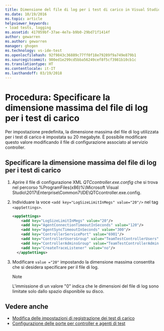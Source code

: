 ```yaml
---
title: Dimensione del file di log per i test di carico in Visual Studio | Microsoft Docs
ms.date: 10/19/2016
ms.topic: article
helpviewer_keywords:
- load tests, logging
ms.assetid: 417059bf-37ae-4e7a-b9b0-29bd71f1414f
author: gewarren
ms.author: gewarren
manager: ghogen
ms.technology: vs-ide-test
ms.openlocfilehash: 92f9843c36889c77ff0f18e79289f9a749e879b1
ms.sourcegitcommit: 900ed1e299cd5bba56249cef8f5cf3981b10cb1c
ms.translationtype: HT
ms.contentlocale: it-IT
ms.lasthandoff: 03/19/2018
---
```

# <a name="how-to-specify-the-maximum-size-for-the-log-file-for-load-tests"></a>Procedura: Specificare la dimensione massima del file di log per i test di carico

Per impostazione predefinita, la dimensione massima del file di log utilizzata per i test di carico è impostata su 20 megabyte. È possibile modificare questo valore modificando il file di configurazione associato al servizio controller.

## <a name="specify-the-maximum-log-file-size-for-load-test"></a>Specificare la dimensione massima del file di log per i test di carico

1.  Aprire il file di configurazione XML *QTCcontroller.exe.config* che si trova nel percorso %ProgramFiles(x86)%\Microsoft Visual Studio\2017\Enterprise\Common7\IDE\QTCcontroller.exe.config.

2.  Individuare la voce `<add key="LogSizeLimitInMegs" value="20"/>` nel tag `<appSettings>`.

    ```xml
    <appSettings>
        <add key="LogSizeLimitInMegs" value="20"/>
        <add key="AgentConnectionTimeoutInSeconds" value="120"/>
        <add key="AgentSyncTimeoutInSeconds" value="300"/>
        <add key="ControllerServicePort" value="6901"/>
        <add key="ControllerUsersGroup" value="TeamTestControllerUsers"/>
        <add key="ControllerAdminsGroup" value="TeamTestControllerAdmins"/>
        <add key="CreateTraceListener" value="no"/>
      </appSettings>
    ```

3.  Modificare `value ="20"` impostando la dimensione massima consentita che si desidera specificare per il file di log.

    > [!NOTE]
    > L'immissione di un valore "0" indica che le dimensioni del file di log sono limitate solo dallo spazio disponibile su disco.

## <a name="see-also"></a>Vedere anche

- [Modifica delle impostazioni di registrazione dei test di carico](../test/modify-load-test-logging-settings.md)
- [Configurazione delle porte per controller e agenti di test](../test/configure-ports-for-test-controllers-and-test-agents.md)
